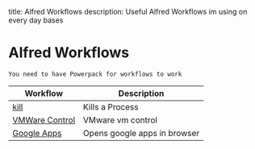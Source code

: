 title: Alfred Workflows
description: Useful Alfred Workflows im using on every day bases

# Alfred Workflows

`You need to have Powerpack for workflows to work`

| Workflow                                                             | Description                  |
|----------------------------------------------------------------------|------------------------------|
| [kill](https://github.com/SamVerschueren/alfred-fkill)               | Kills a Process              |
| [VMWare Control](http://www.packal.org/workflow/vmware-control)      | VMware vm control            |
| [Google Apps](https://github.com/PierBover/AlfredWorkflowGoogleApps) | Opens google apps in browser |
